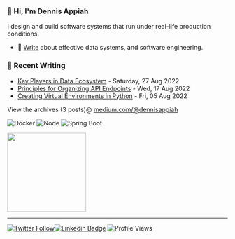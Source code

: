 ### 👋 Hi, I'm Dennis Appiah

I design and build software systems that run under real-life production conditions.

- 📝 [Write](https://medium.com/@dennisappiah) about effective data systems, and software engineering.
<!-- - 🌱 [Learning](https://github.com/dennisappiahALX/100DaysOfCode) - Currently learning Data Structures and Algorithms with Java. -->

### 📝 Recent Writing

<!-- writing starts -->
* [Key Players in Data Ecosystem](https://medium.com/@dennisappiah/key-players-in-data-ecosystem-e6dc574004b) - Saturday, 27 Aug 2022
* [Principles for Organizing API Endpoints](https://medium.com/@dennisappiah/principles-for-organizing-api-endpoints-895b6e5efe3) - Wed, 17 Aug 2022
* [Creating Virtual Environments in Python](https://medium.com/p/257ec7e7f434) - Fri, 05 Aug 2022

View the archives (3 posts)@ [medium.com/@dennisappiah](https://medium.com/@dennisappiah)

<p>
  <img alt="Docker" src="https://img.shields.io/badge/-Docker-46a2f1?style=flat-square&logo=docker&logoColor=white" />
  <img alt="Node" src="https://img.shields.io/badge/Node.js-43853D?style=flat-square&logo=node.js&logoColor=white" />
  <img alt="Spring Boot" src="https://img.shields.io/badge/Spring-6DB33F?style=flat-square&logo=spring&logoColor=white" />
<!--   <img alt="React" src="https://img.shields.io/badge/React-20232A?style=flat-square&logo=react&logoColor=61DAFB" /> -->
<!--    <img alt="Amazon AWS" src="https://img.shields.io/badge/Amazon_AWS-FF9900?style=flat-square&logo=amazonaws&logoColor=white" /> -->
</p>

<p>
  <img height="180px" align="center" src="https://github-readme-stats.vercel.app/api?username=dennisappiahALX&show_icons=true&hide_border&layout=compact" />
</p>

<!-- writing ends -->
---
[![Twitter Follow](https://img.shields.io/twitter/follow/dennisapiah?label=Follow&style=social)](https://twitter.com/kofi_tech)[![Linkedin Badge](https://img.shields.io/badge/-LinkedIn-0e76a8?style=flat-square&logo=Linkedin&logoColor=white)](https://www.linkedin.com/in/dennisappiah) ![Profile Views](https://gpvc.arturio.dev/dennisappiahALX) 

